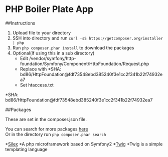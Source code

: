 PHP Boiler Plate App
==========

##Instructions

1. Upload file to your directory  
2. SSH into directory and run `curl -sS https://getcomposer.org/installer | php`    
3. Run `php composer.phar install` to download the packages 
4. Optional(If using this in a sub directory)
    * Edit /vendor/symfony/http-foundation/Symfony/Component/HttpFoundation/Request.php
    * Replace with *SHA: bd86/HttpFoundation@fdf73548ebd385240f3e1cc2f341b22f74932ea7
    * Set htaccess.txt 


*SHA: bd86/HttpFoundation@fdf73548ebd385240f3e1cc2f341b22f74932ea7

##Packages

These are set in the composer.json file.   

You can search for more packages [here](https://packagist.org/)  
Or in the directory run `php composer.phar search`

*[Silex](http://silex.sensiolabs.org/documentation/)
    *A php microframework based on Symfony2
*[Twig](http://twig.sensiolabs.org/documentation/)
    *Twig is a simple templating language

